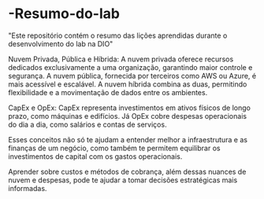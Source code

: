 # -Resumo-do-lab
"Este repositório contém o resumo das lições aprendidas durante o desenvolvimento do lab na DIO"

Nuvem Privada, Pública e Híbrida: A nuvem privada oferece recursos dedicados exclusivamente a uma organização, garantindo maior controle e segurança. A nuvem pública, fornecida por terceiros como AWS ou Azure, é mais acessível e escalável. A nuvem híbrida combina as duas, permitindo flexibilidade e a movimentação de dados entre os ambientes.

CapEx e OpEx: CapEx representa investimentos em ativos físicos de longo prazo, como máquinas e edifícios. Já OpEx cobre despesas operacionais do dia a dia, como salários e contas de serviços.

Esses conceitos não só te ajudam a entender melhor a infraestrutura e as finanças de um negócio, como também te permitem equilibrar os investimentos de capital com os gastos operacionais.

Aprender sobre custos e métodos de cobrança, além dessas nuances de nuvem e despesas, pode te ajudar a tomar decisões estratégicas mais informadas.
